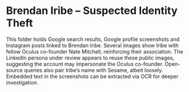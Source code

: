 # Brendan Iribe – Suspected Identity Theft

This folder holds Google search results, Google profile screenshots and Instagram posts linked to Brendan Iribe. Several images show Iribe with fellow Oculus co-founder Nate Mitchell, reinforcing their association. The LinkedIn persona under review appears to reuse these public images, suggesting the account may impersonate the Oculus co-founder. Open-source queries also pair Iribe’s name with Sesame, albeit loosely. Embedded text in the screenshots can be extracted via OCR for deeper investigation.
